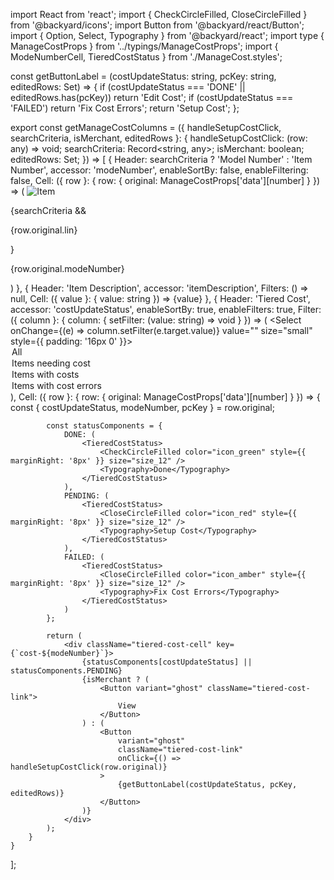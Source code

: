 import React from 'react';
import { CheckCircleFilled, CloseCircleFilled } from '@backyard/icons';
import Button from '@backyard/react/Button';
import { Option, Select, Typography } from '@backyard/react';
import type { ManageCostProps } from '../typings/ManageCostProps';
import { ModeNumberCell, TieredCostStatus } from './ManageCost.styles';

const getButtonLabel = (costUpdateStatus: string, pcKey: string, editedRows: Set<string>) => {
    if (costUpdateStatus === 'DONE' || editedRows.has(pcKey)) return 'Edit Cost';
    if (costUpdateStatus === 'FAILED') return 'Fix Cost Errors';
    return 'Setup Cost';
};

export const getManageCostColumns = ({
    handleSetupCostClick,
    searchCriteria,
    isMerchant,
    editedRows
}: {
    handleSetupCostClick: (row: any) => void;
    searchCriteria: Record<string, any>;
    isMerchant: boolean;
    editedRows: Set<string>;
}) => [
    {
        Header: searchCriteria ? 'Model Number' : 'Item Number',
        accessor: 'modeNumber',
        enableSortBy: false,
        enableFiltering: false,
        Cell: ({ row }: { row: { original: ManageCostProps['data'][number] } }) => (
            <ModeNumberCell key={row.original.modeNumber}>
                <img src={row.original.itemImage} alt="Item" />
                <div className="model-number-container">
                    {searchCriteria && <p className="mode-number">{row.original.lin}</p>}
                    <p className="mode-number">{row.original.modeNumber}</p>
                </div>
            </ModeNumberCell>
        )
    },
    {
        Header: 'Item Description',
        accessor: 'itemDescription',
        Filters: () => null,
        Cell: ({ value }: { value: string }) => <Typography size="size_12">{value}</Typography>
    },
    {
        Header: 'Tiered Cost',
        accessor: 'costUpdateStatus',
        enableSortBy: true,
        enableFilters: true,
        Filter: ({ column }: { column: { setFilter: (value: string) => void } }) => (
            <Select onChange={(e) => column.setFilter(e.target.value)} value="" size="small" style={{ padding: '16px 0' }}>
                <Option value="">All</Option>
                <Option value="PENDING">Items needing cost</Option>
                <Option value="DONE">Items with costs</Option>
                <Option value="FAILED">Items with cost errors</Option>
            </Select>
        ),
        Cell: ({ row }: { row: { original: ManageCostProps['data'][number] } }) => {
            const { costUpdateStatus, modeNumber, pcKey } = row.original;

            const statusComponents = {
                DONE: (
                    <TieredCostStatus>
                        <CheckCircleFilled color="icon_green" style={{ marginRight: '8px' }} size="size_12" />
                        <Typography>Done</Typography>
                    </TieredCostStatus>
                ),
                PENDING: (
                    <TieredCostStatus>
                        <CloseCircleFilled color="icon_red" style={{ marginRight: '8px' }} size="size_12" />
                        <Typography>Setup Cost</Typography>
                    </TieredCostStatus>
                ),
                FAILED: (
                    <TieredCostStatus>
                        <CloseCircleFilled color="icon_amber" style={{ marginRight: '8px' }} size="size_12" />
                        <Typography>Fix Cost Errors</Typography>
                    </TieredCostStatus>
                )
            };

            return (
                <div className="tiered-cost-cell" key={`cost-${modeNumber}`}>
                    {statusComponents[costUpdateStatus] || statusComponents.PENDING}
                    {isMerchant ? (
                        <Button variant="ghost" className="tiered-cost-link">
                            View
                        </Button>
                    ) : (
                        <Button
                            variant="ghost"
                            className="tiered-cost-link"
                            onClick={() => handleSetupCostClick(row.original)}
                        >
                            {getButtonLabel(costUpdateStatus, pcKey, editedRows)}
                        </Button>
                    )}
                </div>
            );
        }
    }
];
